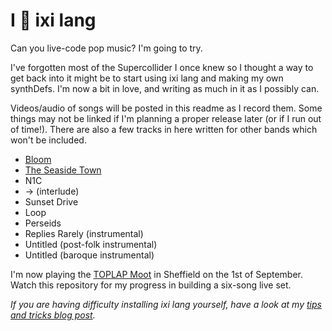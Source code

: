 # I 💚 ixi lang

Can you live-code pop music? I'm going to try.

I've forgotten most of the Supercollider I once knew so I thought a way to get back into it might be to start using ixi lang and making my own synthDefs. I'm now a bit in love, and writing as much in it as I possibly can. 

Videos/audio of songs will be posted in this readme as I record them. Some things may not be linked if I'm planning a proper release later (or if I run out of time!). There are also a few tracks in here written for other bands which won't be included.

- [Bloom](https://www.youtube.com/watch?v=MJSRAuPQoA8)
- [The Seaside Town](https://www.youtube.com/watch?v=NAyDQdjcNq0)
- N1C
- -> (interlude)
- Sunset Drive
- Loop
- Perseids
- Replies Rarely (instrumental)
- Untitled (post-folk instrumental)
- Untitled (baroque instrumental)

I'm now playing the [TOPLAP Moot](https://toplap.org/moot2018/) in Sheffield on the 1st of September. Watch this repository for my progress in building a six-song live set.

*If you are having difficulty installing ixi lang yourself, have a look at my [tips and tricks blog post](https://emmawinston.me/2018/07/18/installing-ixi-lang/).*
